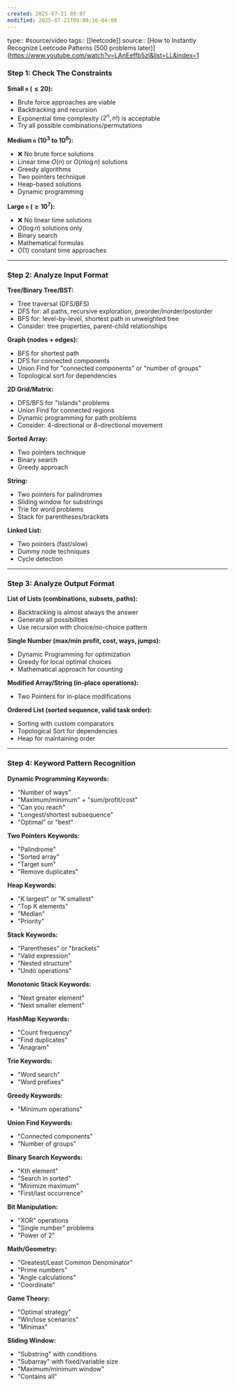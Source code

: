 ```yaml
---
created: 2025-07-21 09:07
modified: 2025-07-21T09:08:16-04:00
---
```

type:: #source/video 
tags:: [[leetcode]]
source:: [How to Instantly Recognize Leetcode Patterns (500 problems later)](https://www.youtube.com/watch?v=LAnEeffb5zI&list=LL&index=1
### Step 1: Check The Constraints

**Small `n` ($\le 20$):**
* Brute force approaches are viable
* Backtracking and recursion
* Exponential time complexity ($2^n, n!$) is acceptable
* Try all possible combinations/permutations

**Medium `n` ($10^3$ to $10^6$):**
* ❌ No brute force solutions
* Linear time $O(n)$ or $O(n \log n)$ solutions
* Greedy algorithms
* Two pointers technique
* Heap-based solutions
* Dynamic programming

**Large `n` ($\ge 10^7$):**
* ❌ No linear time solutions
* $O(\log n)$ solutions only
* Binary search
* Mathematical formulas
* $O(1)$ constant time approaches

---

### Step 2: Analyze Input Format

**Tree/Binary Tree/BST:**
* Tree traversal (DFS/BFS)
* DFS for: all paths, recursive exploration, preorder/inorder/postorder
* BFS for: level-by-level, shortest path in unweighted tree
* Consider: tree properties, parent-child relationships

**Graph (nodes + edges):**
* BFS for shortest path
* DFS for connected components
* Union Find for "connected components" or "number of groups"
* Topological sort for dependencies

**2D Grid/Matrix:**
* DFS/BFS for "islands" problems
* Union Find for connected regions
* Dynamic programming for path problems
* Consider: 4-directional or 8-directional movement

**Sorted Array:**
* Two pointers technique
* Binary search
* Greedy approach

**String:**
* Two pointers for palindromes
* Sliding window for substrings
* Trie for word problems
* Stack for parentheses/brackets

**Linked List:**
* Two pointers (fast/slow)
* Dummy node techniques
* Cycle detection

---

### Step 3: Analyze Output Format

**List of Lists (combinations, subsets, paths):**
* Backtracking is almost always the answer
* Generate all possibilities
* Use recursion with choice/no-choice pattern

**Single Number (max/min profit, cost, ways, jumps):**
* Dynamic Programming for optimization
* Greedy for local optimal choices
* Mathematical approach for counting

**Modified Array/String (in-place operations):**
* Two Pointers for in-place modifications

**Ordered List (sorted sequence, valid task order):**
* Sorting with custom comparators
* Topological Sort for dependencies
* Heap for maintaining order

---

### Step 4: Keyword Pattern Recognition

**Dynamic Programming Keywords:**
* "Number of ways"
* "Maximum/minimum" + "sum/profit/cost"
* "Can you reach"
* "Longest/shortest subsequence"
* "Optimal" or "best"

**Two Pointers Keywords:**
* "Palindrome"
* "Sorted array"
* "Target sum"
* "Remove duplicates"

**Heap Keywords:**
* "K largest" or "K smallest"
* "Top K elements"
* "Median"
* "Priority"

**Stack Keywords:**
* "Parentheses" or "brackets"
* "Valid expression"
* "Nested structure"
* "Undo operations"

**Monotonic Stack Keywords:**
* "Next greater element"
* "Next smaller element"

**HashMap Keywords:**
* "Count frequency"
* "Find duplicates"
* "Anagram"

**Trie Keywords:**
* "Word search"
* "Word prefixes"

**Greedy Keywords:**
* "Minimum operations"

**Union Find Keywords:**
* "Connected components"
* "Number of groups"

**Binary Search Keywords:**
* "Kth element"
* "Search in sorted"
* "Minimize maximum"
* "First/last occurrence"

**Bit Manipulation:**
* "XOR" operations
* "Single number" problems
* "Power of 2"

**Math/Geometry:**
* "Greatest/Least Common Denominator"
* "Prime numbers"
* "Angle calculations"
* "Coordinate"

**Game Theory:**
* "Optimal strategy"
* "Win/lose scenarios"
* "Minimax"

**Sliding Window:**
* "Substring" with conditions
* "Subarray" with fixed/variable size
* "Maximum/minimum window"
* "Contains all"